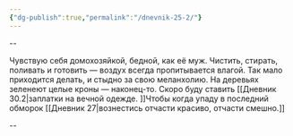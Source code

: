 ```yaml
---
{"dg-publish":true,"permalink":"/dnevnik-25-2/"}
---
```



--

Чувствую себя домохозяйкой, бедной, как её муж. Чистить, стирать, поливать и готовить — воздух всегда пропитывается влагой. Так мало приходится делать, и стыдно за свою меланхолию. На деревьях зеленеют целые кроны — наконец-то. Скоро буду ставить [[Дневник 30.2\|заплатки на вечной одежде. ]]Чтобы когда упаду в последний обморок [[Дневник 27\|вознестись отчасти красиво, отчасти смешно.]]

--